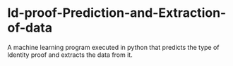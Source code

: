 # Id-proof-Prediction-and-Extraction-of-data
A machine learning program executed in python that predicts the type of Identity proof and extracts the data from it.
